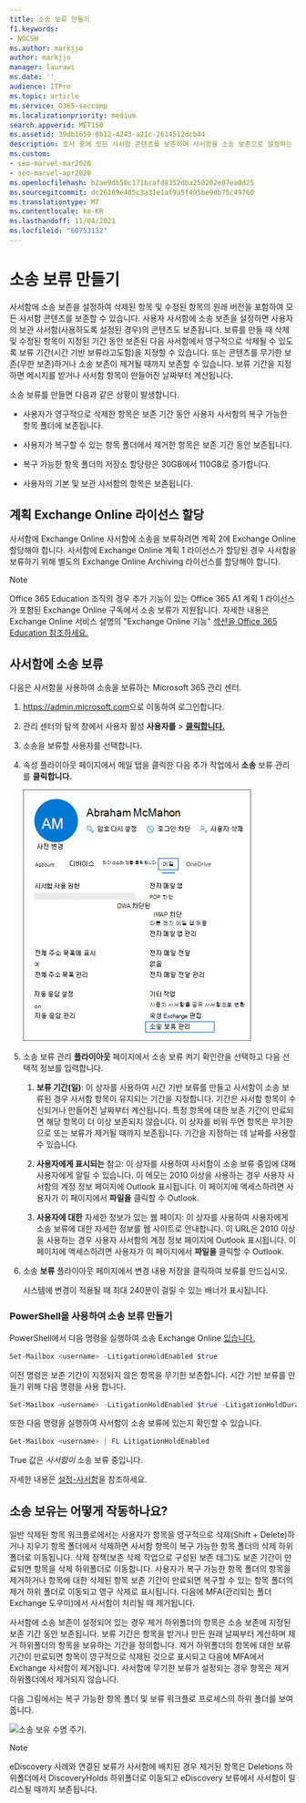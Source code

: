 ```yaml
---
title: 소송 보류 만들기
f1.keywords:
- NOCSH
ms.author: markjjo
author: markjjo
manager: laurawi
ms.date: ''
audience: ITPro
ms.topic: article
ms.service: O365-seccomp
ms.localizationpriority: medium
search.appverid: MET150
ms.assetid: 39db1659-0b12-4243-a21c-2614512dcb44
description: 조사 중에 모든 사서함 콘텐츠를 보존하여 사서함을 소송 보존으로 설정하는 방법을 학습합니다.
ms.custom:
- seo-marvel-mar2020
- seo-marvel-apr2020
ms.openlocfilehash: b2ae9db50c171bcafd8352dba250202e07ea0d25
ms.sourcegitcommit: dc26169e485c3a31e1af9a5f495be9db75c49760
ms.translationtype: MT
ms.contentlocale: ko-KR
ms.lasthandoff: 11/04/2021
ms.locfileid: "60753132"
---
```

# <a name="create-a-litigation-hold"></a>소송 보류 만들기

사서함에 소송 보존을 설정하여 삭제된 항목 및 수정된 항목의 원래 버전을 포함하여 모든 사서함 콘텐츠를 보존할 수 있습니다. 사용자 사서함에 소송 보존을 설정하면 사용자의 보관 사서함(사용하도록 설정된 경우)의 콘텐츠도 보존됩니다. 보류를 만들 때 삭제 및 수정된 항목이 지정된 기간 동안 보존된 다음 사서함에서 영구적으로 삭제될 수 있도록 보류 기간(시간 기반 보류라고도함)을 지정할 수 있습니다. 또는 콘텐츠를 무기한 보존(무한 보존)하거나 소송 보존이 제거될 때까지 보존할 수 있습니다.  보류 기간을 지정하면 메시지를 받거나 사서함 항목이 만들어진 날짜부터 계산됩니다. 
  
소송 보류를 만들면 다음과 같은 상황이 발생합니다.
  
- 사용자가 영구적으로 삭제한 항목은 보존 기간 동안 사용자 사서함의 복구 가능한 항목 폴더에 보존됩니다.

- 사용자가 복구할 수 있는 항목 폴더에서 제거한 항목은 보존 기간 동안 보존됩니다.

- 복구 가능한 항목 폴더의 저장소 할당량은 30GB에서 110GB로 증가합니다.

- 사용자의 기본 및 보관 사서함의 항목은 보존됩니다.

## <a name="assign-an-exchange-online-plan-2-license"></a>계획 Exchange Online 라이선스 할당

사서함에 Exchange Online 사서함에 소송을 보류하려면 계획 2에 Exchange Online 할당해야 합니다. 사서함에 Exchange Online 계획 1 라이선스가 할당된 경우 사서함을 보류하기 위해 별도의 Exchange Online Archiving 라이선스를 할당해야 합니다.

> [!NOTE]
> Office 365 Education 조직의 경우 추가 기능이 있는 Office 365 A1 계획 1 라이선스가 포함된 Exchange Online 구독에서 소송 보류가 지원됩니다. 자세한 내용은 Exchange Online 서비스 설명의 "Exchange Online 기능" [섹션을 Office 365 Education 참조하세요.](/office365/servicedescriptions/office-365-platform-service-description/office-365-education#exchange-online-features)

## <a name="place-a-mailbox-on-litigation-hold"></a>사서함에 소송 보류

다음은 사서함을 사용하여 소송을 보류하는 Microsoft 365 관리 센터.

1. <https://admin.microsoft.com>으로 이동하여 로그인합니다.

2. 관리 센터의 탐색 창에서 사용자 활성 **사용자를**  >  <a href="https://go.microsoft.com/fwlink/p/?linkid=834822" target="_blank">**클릭합니다.**</a>

3. 소송을 보류할 사용자를 선택합니다.

4. 속성 플라이아웃 페이지에서 메일  탭을 클릭한 다음 추가 작업에서 **소송** 보류 관리를 **클릭합니다.**

   ![사용자 속성 플라이아웃 페이지의 메일 탭에서 소송 보류 관리를 클릭합니다.](../media/M365AdminCenterLitHold1.png)

5. 소송 보류 관리 **플라이아웃** 페이지에서 소송  보류 켜기 확인란을 선택하고 다음 선택적 정보를 입력합니다.

    1. **보류 기간(일)**: 이 상자를 사용하여 시간 기반 보류를 만들고 사서함이 소송 보류된 경우 사서함 항목이 유지되는 기간을 지정합니다. 기간은 사서함 항목이 수신되거나 만들어진 날짜부터 계산됩니다. 특정 항목에 대한 보존 기간이 만료되면 해당 항목이 더 이상 보존되지 않습니다. 이 상자를 비워 두면 항목은 무기한으로 또는 보류가 제거될 때까지 보존됩니다. 기간을 지정하는 데 날짜를 사용할 수 있습니다.

    2. **사용자에게 표시되는** 참고: 이 상자를 사용하여 사서함이 소송 보류 중임에 대해 사용자에게 알릴 수 있습니다. 이 메모는 2010 이상을 사용하는 경우 사용자 사서함의 계정 정보 페이지에 Outlook 표시됩니다. 이 페이지에 액세스하려면 사용자가 이 페이지에서 **파일을** 클릭할 수 Outlook.

    3. **사용자에 대한** 자세한 정보가 있는 웹 페이지: 이 상자를 사용하여 사용자에게 소송 보류에 대한 자세한 정보를 웹 사이트로 안내합니다. 이 URL은 2010 이상을 사용하는 경우 사용자 사서함의 계정 정보 페이지에 Outlook 표시됩니다. 이 페이지에 액세스하려면 사용자가 이 페이지에서 **파일을** 클릭할 수 Outlook.

6. 소송 **보류**  플라이아웃 페이지에서 변경 내용 저장을 클릭하여 보류를 만드십시오.

   시스템에 변경이 적용될 때 최대 240분이 걸릴 수 있는 배너가 표시됩니다.

### <a name="create-a-litigation-hold-using-powershell"></a>PowerShell을 사용하여 소송 보류 만들기

PowerShell에서 다음 명령을 실행하여 소송 Exchange Online [있습니다.](/powershell/exchange/connect-to-exchange-online-powershell)

```powershell
Set-Mailbox <username> -LitigationHoldEnabled $true
```

이전 명령은 보존 기간이 지정되지 않은 항목을 무기한 보존합니다. 시간 기반 보류를 만들기 위해 다음 명령을 사용 합니다.

```powershell
Set-Mailbox <username> -LitigationHoldEnabled $true -LitigationHoldDuration <number of days>
```

또한 다음 명령을 실행하여 사서함이 소송 보류에 있는지 확인할 수 있습니다.

```powershell
Get-Mailbox <username> | FL LitigationHoldEnabled
```

True 값은 *사서함이* 소송 보류 중입니다.

자세한 내용은 [설정-사서함](/powershell/module/exchange/set-mailbox)을 참조하세요.

## <a name="how-does-litigation-hold-work"></a>소송 보유는 어떻게 작동하나요?

일반 삭제된 항목 워크플로에서는 사용자가 항목을 영구적으로 삭제(Shift + Delete)하거나 지우기 항목 폴더에서 삭제하면 사서함 항목이 복구 가능한 항목 폴더의 삭제 하위 폴더로 이동됩니다. 삭제 정책(보존 삭제 작업으로 구성된 보존 태그)도 보존 기간이 만료되면 항목을 삭제 하위폴더로 이동합니다. 사용자가 복구 가능한 항목 폴더의 항목을 제거하거나 항목에 대한 삭제된 항목 보존 기간이 만료되면 복구할 수 있는 항목 폴더의 제거 하위 폴더로 이동되고 영구 삭제로 표시됩니다. 다음에 MFA(관리되는 폴더 Exchange 도우미)에서 사서함이 처리될 때 제거됩니다.

사서함에 소송 보존이 설정되어 있는 경우 제거 하위폴더의 항목은 소송 보존에 지정된 보존 기간 동안 보존됩니다. 보류 기간은 항목을 받거나 만든 원래 날짜부터 계산하며 제거 하위폴더의 항목을 보유하는 기간을 정의합니다. 제거 하위폴더의 항목에 대한 보류 기간이 만료되면 항목이 영구적으로 삭제된 것으로 표시되고 다음에 MFA에서 Exchange 사서함이 제거됩니다. 사서함에 무기한 보류가 설정되는 경우 항목은 제거 하위폴더에서 제거되지 않습니다.

다음 그림에서는 복구 가능한 항목 폴더 및 보류 워크플로 프로세스의 하위 폴더를 보여줍니다.

![소송 보유 수명 주기.](../media/LitigationHoldLifeCycle.png)

> [!NOTE]
> eDiscovery 사례와 연결된 보류가 사서함에 배치된 경우 제거된 항목은 Deletions 하위폴더에서 DiscoveryHolds 하위폴더로 이동되고 eDiscovery 보류에서 사서함이 릴리스될 때까지 보존됩니다.
